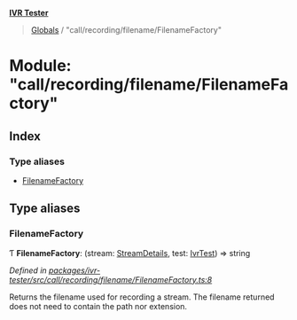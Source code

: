**[IVR Tester](../README.md)**

> [Globals](../README.md) / "call/recording/filename/FilenameFactory"

# Module: "call/recording/filename/FilenameFactory"

## Index

### Type aliases

* [FilenameFactory](_call_recording_filename_filenamefactory_.md#filenamefactory)

## Type aliases

### FilenameFactory

Ƭ  **FilenameFactory**: (stream: [StreamDetails](../interfaces/_call_recording_mediastreamrecorder_.streamdetails.md), test: [IvrTest](../interfaces/_testing_test_ivrtest_.ivrtest.md)) => string

*Defined in [packages/ivr-tester/src/call/recording/filename/FilenameFactory.ts:8](https://github.com/SketchingDev/ivr-tester/blob/3b0e141/packages/ivr-tester/src/call/recording/filename/FilenameFactory.ts#L8)*

Returns the filename used for recording a stream. The filename returned does not
need to contain the path nor extension.
